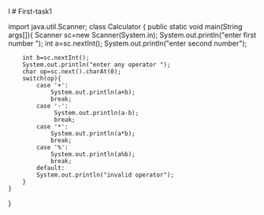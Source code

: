 l # First-task1



import java.util.Scanner;
class Calculator {
    public static void main(String args[]){
        Scanner sc=new Scanner(System.in);
        System.out.println("enter first number ");
        int a=sc.nextInt();
        System.out.println("enter second number");
        
        int b=sc.nextInt();
        System.out.println("enter any operator ");
        char op=sc.next().charAt(0);
        switch(op){
            case '+':
                System.out.println(a+b);
                break;
            case '-':
                 System.out.println(a-b);
                 break;
            case '*':
                System.out.println(a*b);
                break;
            case '%':
                System.out.println(a%b);
                break;
            default:
            System.out.println("invalid operator");
        }
    }
}
